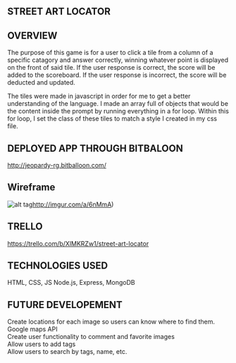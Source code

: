STREET ART LOCATOR
-----------------



OVERVIEW
-----------------
The purpose of this game is for a user to click a tile from a column of a specific catagory and answer correctly, winning whatever point is displayed on the front of said tile.
If the user response is correct, the score will be added to the scoreboard.
If the user response is incorrect, the score will be deducted and updated.

The tiles were made in javascript in order for me to get a better understanding of the language.
I made an array full of objects that would be the content inside the prompt by running everything in a for loop.
Within this for loop, I set the class of these tiles to match a style I created in my css file.



DEPLOYED APP THROUGH BITBALOON 
-----------------
http://jeopardy-rg.bitballoon.com/



Wireframe
-----------------
![alt tag](http://imgur.com/a/6nMmA)http://imgur.com/a/6nMmA)


TRELLO
-----------------
https://trello.com/b/XlMKRZw1/street-art-locator



TECHNOLOGIES USED
-----------------
HTML, CSS, JS
Node.js, Express, MongoDB



FUTURE DEVELOPEMENT
-----------------
Create locations for each image so users can know where to find them. Google maps API
<br>
Create user functionality to comment and favorite images
<br>
Allow users to add tags
<br>
Allow users to search by tags, name, etc.